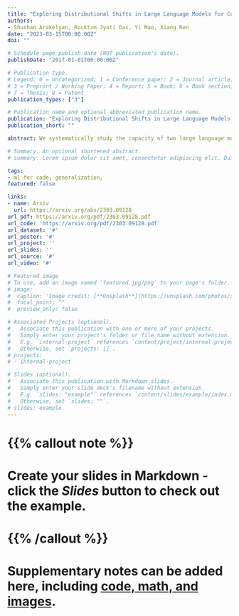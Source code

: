 ```yaml
---
title: "Exploring Distributional Shifts in Large Language Models for Code Analysis"
authors:
- Shushan Arakelyan, Rocktim Jyoti Das, Yi Mao, Xiang Ren
date: "2023-03-15T00:00:00Z"
doi: ""

# Schedule page publish date (NOT publication's date).
publishDate: "2017-01-01T00:00:00Z"

# Publication type.
# Legend: 0 = Uncategorized; 1 = Conference paper; 2 = Journal article;
# 3 = Preprint / Working Paper; 4 = Report; 5 = Book; 6 = Book section;
# 7 = Thesis; 8 = Patent
publication_types: ["3"]

# Publication name and optional abbreviated publication name.
publication: "Exploring Distributional Shifts in Large Language Models for Code Analysis"
publication_short: ""

abstract: We systematically study the capacity of two large language models for code - CodeT5 and Codex - to generalize to out-of-domain data. In this study, we consider two fundamental applications - code summarization, and code generation. We split data into domains following its natural boundaries - by an organization, by a project, and by a module within the software project. This makes recognition of in-domain vs out-of-domain data at the time of deployment trivial. We establish that samples from each new domain present both models with a significant challenge of distribution shift. We study how well different established methods can adapt models to better generalize to new domains. Our experiments show that while multitask learning alone is a reasonable baseline, combining it with few-shot finetuning on examples retrieved from training data can achieve very strong performance. In fact, according to our experiments, this solution can outperform direct finetuning for very low-data scenarios. Finally, we consider variations of this approach to create a more broadly applicable method to adapt to multiple domains at once. We find that in the case of code generation, a model adapted to multiple domains simultaneously performs on par with those adapted to each domain individually

# Summary. An optional shortened abstract.
# summary: Lorem ipsum dolor sit amet, consectetur adipiscing elit. Duis posuere tellus ac convallis placerat. Proin tincidunt magna sed ex sollicitudin condimentum.

tags:
- ml for code; generalization; 
featured: false

links:
- name: Arxiv
  url: https://arxiv.org/abs/2303.09128
url_pdf: https://arxiv.org/pdf/2303.09128.pdf
url_code: 'https://arxiv.org/pdf/2303.09128.pdf'
url_dataset: '#'
url_poster: '#'
url_project: ''
url_slides: ''
url_source: '#'
url_video: '#'

# Featured image
# To use, add an image named `featured.jpg/png` to your page's folder. 
# image:
#  caption: 'Image credit: [**Unsplash**](https://unsplash.com/photos/s9CC2SKySJM)'
#  focal_point: ""
#  preview_only: false

# Associated Projects (optional).
#   Associate this publication with one or more of your projects.
#   Simply enter your project's folder or file name without extension.
#   E.g. `internal-project` references `content/project/internal-project/index.md`.
#   Otherwise, set `projects: []`.
# projects:
# - internal-project

# Slides (optional).
#   Associate this publication with Markdown slides.
#   Simply enter your slide deck's filename without extension.
#   E.g. `slides: "example"` references `content/slides/example/index.md`.
#   Otherwise, set `slides: ""`.
# slides: example
---
```


# {{% callout note %}}
# Create your slides in Markdown - click the *Slides* button to check out the example.
# {{% /callout %}}

# Supplementary notes can be added here, including [code, math, and images](https://wowchemy.com/docs/writing-markdown-latex/).
